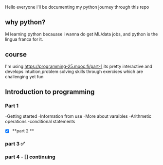 Hello everyone i'll be documenting my python journey through this repo

## why python?

M learning python becauase i wanna do get ML/data jobs, and python is the lingua franca for it.

## course

I'm using https://programming-25.mooc.fi/part-1 its pretty interactive and develops intuition,problem solving skills through exercises which are challenging yet fun

## Introduction to programming
### Part 1
               
-Getting started
-Information from use
-More about varaibles
-Arithmetic operations
-conditional statements
              
- [x]  **part 2 **
### part 3 ✅
### part 4 - [] continuing

            

